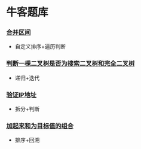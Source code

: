 # 牛客题库

### [合并区间](../src/main/java/_牛客题库/_合并区间.java)

- 自定义排序+遍历判断

### [判断一棵二叉树是否为搜索二叉树和完全二叉树](../src/main/java/_牛客题库/_判断一棵二叉树是否为搜索二叉树和完全二叉树.java)

- 递归+迭代

### [验证IP地址](../src/main/java/_牛客题库/_验证IP地址.java)

- 拆分+判断

### [加起来和为目标值的组合](../src/main/java/_牛客题库/_加起来和为目标值的组合.java)

- 排序+回溯